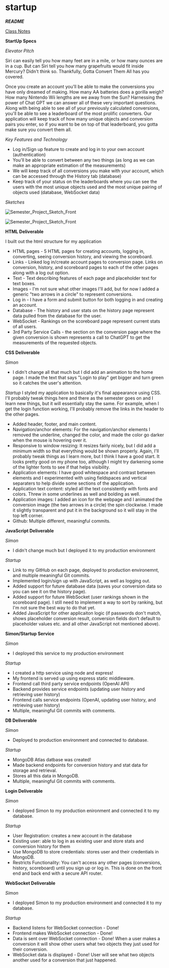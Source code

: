 # startup
***README***

[Class Notes](https://github.com/StarLicker/startup/blob/main/Notes/notes.md)

**StartUp Specs**

*Elevator Pitch*

Siri can easily tell you how many feet are in a mile, or how many ounces are in a cup. But can Siri tell you how many grapefruits would fit inside Mercury? Didn't think so. Thankfully, Gotta Convert Them All has you covered.

Once you create an account you'll be able to make the conversions you have only dreamed of making. How many AA batteries does a gorilla weigh? How many Nintendo Wii lengths are we away from the Sun? Harnessing the power of Chat GPT we can answer all of these very important questions. Along with being able to see all of your previously calculated conversions, you'll be able to see a leaderboard of the most prolific converters. Our application will keep track of how many unique objects and conversion pairs you enter, so if you want to be on top of that leaderboard, you gotta make sure you convert them all.

*Key Features and Technology*
- Log in/Sign up feature to create and log in to your own account (authentication)
- You'll be able to convert between any two things (as long as we can make an appropriate estimation of the measurements)
- We will keep track of all conversions you make with your account, which can be accessed through the History tab (database)
- Keep track of your status on the leaderboards where you can see the users with the most unique objects used and the most unique pairing of objects used (database, WebSocket data)

*Sketches*

![Semester_Project_Sketch_Front](https://github.com/StarLicker/startup/blob/main/Images/CS260_Project_Front.jpg)

![Semester_Project_Sketch_Front](https://github.com/StarLicker/startup/blob/main/Images/CS260_Project_Back.jpg)

**HTML Deliverable**

I built out the html structure for my application

- HTML pages - 5 HTML pages for creating accounts, logging in, converting, seeing conversion history, and viewing the scoreboard.
- Links - Linked log in/create account pages to conversion page. Links on conversion, history, and scoreboard pages to each of the other pages along with a log out option.
- Text - Text describing features of each page and placeholder text for text boxes.
- Images - I'm not sure what other images I'll add, but for now I added a generic "two arrows in a circle" to represent conversions.
- Log in - I have a form and submit button for both logging in and creating an account.
- Database - The history and user stats on the history page represent data pulled from the database for the user.
- WebSocket - Rankings on the scoreboard page represent current stats of all users.
- 3rd Party Service Calls - the section on the conversion page where the given conversion is shown represents a call to ChatGPT to get the measurements of the requested objects.

**CSS Deliverable**

*Simon*
- I didn't change all that much but I did add an animation to the home page. I made the text that says "Login to play" get bigger and turn green so it catches the user's attention.

*Startup*
I styled my application to basically it's final appearance using CSS. I'll probably tweak things here and there as the semester goes on and I learn new things, but it will essentially stay the same. For example, when I get the login function working, I'll probably remove the links in the header to the other pages.
- Added header, footer, and main content.
- Navigation/anchor elements: For the navigation/anchor elements I removed the underline, changed the color, and made the color go darker when the mouse is hovering over it.
- Responsive to window resizing: It resizes fairly nicely, but I did add a minimum width so that everything would be shown properly. Again, I'll probably tweak things as I learn more, but I think I have a good start. It looks pretty good on my phone too, although I might try darkening some of the lighter fonts to see if that helps visibility.
- Application elements: I have good whitespace and contrast between elements and I experimented with using fieldspaces and vertical separaters to help divide some sections of the application.
- Application text content: styled all the text consistently with fonts and colors. Threw in some underlines as well and bolding as well.
- Application images: I added an icon for the webpage and I animated the conversion image (the two arrows in a circle) the spin clockwise. I made it slightly transparent and put it in the background so it will stay in the top left corner.
- Github: Multiple different, meaningful commits.

**JavaScript Deliverable**

*Simon*
- I didn't change much but I deployed it to my production environment

*Startup*
- Link to my GitHub on each page, deployed to production environemnt, and multiple meaningful Git commits.
- Implemented login/sign up with JavaScript, as well as logging out.
- Added support for future database data (saves your conversion data so you can see it on the history page).
- Added support for future WebSocket (user rankings shown in the scoreboard page). I still need to implement a way to sort by ranking, but I'm not sure the best way to do that yet.
- Added JavaScript for other applicaiton logic (if passwords don't match, shows placeholder conversion result, conversion fields don't default to placeholder values etc. and all other JavaScript not mentioned above).

**Simon/Startup Service**

*Simon*
- I deployed this service to my production environment

*Startup*
- I created a http service using node and express!
- My frontend is served up using express static middleware.
- Frontend call third party service endpoints (OpenAI API)
- Backend provides service endpoints (updating user history and retrieving user history)
- Frontend calls service endpoints (OpenAI, updating user history, and retrieving user history)
- Multiple, meaningful Git commits with comments.

**DB Deliverable**

*Simon*
- Deployed to production environment and connected to database.

*Startup*
- MongoDB Atlas datbase was created!
- Made backend endpoints for conversion history and stat data for storage and retrieval.
- Stores all this data in MongoDB.
- Multiple, meaningful Git commits with comments.

**Login Deliverable**

*Simon*
- I deployed Simon to my production enironment and connected it to my database.

*Startup*
- User Registration: creates a new account in the database
- Existing user: able to log in as existing user and store stats and conversion history for them
- Use MongoDB to store credentials: stores user and their credentials in MongoDB.
- Restricts Functionality: You can't access any other pages (conversions, history, scoreboard) until you sign up or log in. This is done on the front end and back end with a secure API router.

**WebSocket Deliverable**

*Simon*
- I deployed Simon to my production environment and connected it to my database.

*Startup*
- Backend listens for WebSocket connection - Done!
- Frontend makes WebSocket connection - Done!
- Data is sent over WebSocket connection - Done! When a user makes a conversion it will show other users what two objects they just used for their conversion.
- WebSocket data is displayed - Done! User will see what two objects another used for a conversion that just happened.

